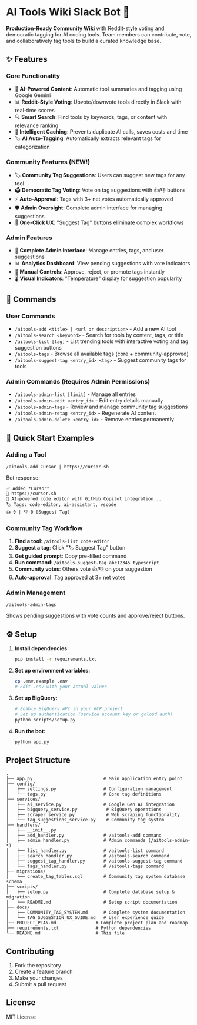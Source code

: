 # AI Tools Wiki Slack Bot 🤖

**Production-Ready Community Wiki** with Reddit-style voting and democratic tagging for AI coding tools. Team members can contribute, vote, and collaboratively tag tools to build a curated knowledge base.

## ✨ Features

### Core Functionality
- 🤖 **AI-Powered Content**: Automatic tool summaries and tagging using Google Gemini
- 📊 **Reddit-Style Voting**: Upvote/downvote tools directly in Slack with real-time scores
- 🔍 **Smart Search**: Find tools by keywords, tags, or content with relevance ranking
- 💾 **Intelligent Caching**: Prevents duplicate AI calls, saves costs and time
- 🏷️ **AI Auto-Tagging**: Automatically extracts relevant tags for categorization

### Community Features (NEW!)
- 🏷️ **Community Tag Suggestions**: Users can suggest new tags for any tool
- 🗳️ **Democratic Tag Voting**: Vote on tag suggestions with 👍/👎 buttons
- ⚡ **Auto-Approval**: Tags with 3+ net votes automatically approved
- 🛡️ **Admin Oversight**: Complete admin interface for managing suggestions
- 🎯 **One-Click UX**: "Suggest Tag" buttons eliminate complex workflows

### Admin Features
- 🔧 **Complete Admin Interface**: Manage entries, tags, and user suggestions
- 📊 **Analytics Dashboard**: View pending suggestions with vote indicators
- 🚀 **Manual Controls**: Approve, reject, or promote tags instantly
- 🌡️ **Visual Indicators**: "Temperature" display for suggestion popularity

## 💬 Commands

### User Commands
- `/aitools-add <title> | <url or description>` - Add a new AI tool
- `/aitools-search <keyword>` - Search for tools by content, tags, or title
- `/aitools-list [tag]` - List trending tools with interactive voting and tag suggestion buttons
- `/aitools-tags` - Browse all available tags (core + community-approved)
- `/aitools-suggest-tag <entry_id> <tag>` - Suggest community tags for tools

### Admin Commands (Requires Admin Permissions)
- `/aitools-admin-list [limit]` - Manage all entries
- `/aitools-admin-edit <entry_id>` - Edit entry details manually
- `/aitools-admin-tags` - Review and manage community tag suggestions
- `/aitools-admin-retag <entry_id>` - Regenerate AI content
- `/aitools-admin-delete <entry_id>` - Remove entries permanently

## 🚀 Quick Start Examples

### Adding a Tool
```
/aitools-add Cursor | https://cursor.sh
```
Bot response:
```
✅ Added *Cursor*
🔗 https://cursor.sh
📝 AI-powered code editor with GitHub Copilot integration...
🏷️ Tags: code-editor, ai-assistant, vscode
👍 0 | 👎 0 [Suggest Tag]
```

### Community Tag Workflow
1. **Find a tool**: `/aitools-list code-editor`
2. **Suggest a tag**: Click "🏷️ Suggest Tag" button
3. **Get guided prompt**: Copy pre-filled command
4. **Run command**: `/aitools-suggest-tag abc12345 typescript`
5. **Community votes**: Others vote 👍/👎 on your suggestion
6. **Auto-approval**: Tag approved at 3+ net votes

### Admin Management
```
/aitools-admin-tags
```
Shows pending suggestions with vote counts and approve/reject buttons.

## ⚙️ Setup

1. **Install dependencies:**
   ```bash
   pip install -r requirements.txt
   ```

2. **Set up environment variables:**
   ```bash
   cp .env.example .env
   # Edit .env with your actual values
   ```

3. **Set up BigQuery:**
   ```bash
   # Enable BigQuery API in your GCP project
   # Set up authentication (service account key or gcloud auth)
   python scripts/setup.py
   ```

4. **Run the bot:**
   ```bash
   python app.py
   ```

## Project Structure

```
.
├── app.py                           # Main application entry point
├── config/
│   ├── settings.py                  # Configuration management
│   └── tags.py                      # Core tag definitions
├── services/
│   ├── ai_service.py                # Google Gen AI integration
│   ├── bigquery_service.py           # BigQuery operations
│   ├── scraper_service.py            # Web scraping functionality
│   └── tag_suggestions_service.py    # Community tag system
├── handlers/
│   ├── __init__.py
│   ├── add_handler.py               # /aitools-add command
│   ├── admin_handler.py             # Admin commands (/aitools-admin-*)
│   ├── list_handler.py              # /aitools-list command
│   ├── search_handler.py            # /aitools-search command
│   ├── suggest_tag_handler.py       # /aitools-suggest-tag command
│   └── tags_handler.py              # /aitools-tags command
├── migrations/
│   └── create_tag_tables.sql        # Community tag system database schema
├── scripts/
│   ├── setup.py                     # Complete database setup & migration
│   └── README.md                    # Setup script documentation
├── docs/
│   ├── COMMUNITY_TAG_SYSTEM.md      # Complete system documentation
│   └── TAG_SUGGESTION_UX_GUIDE.md   # User experience guide
├── PROJECT_PLAN.md               # Complete project plan and roadmap
├── requirements.txt              # Python dependencies
└── README.md                     # This file
```

## Contributing

1. Fork the repository
2. Create a feature branch
3. Make your changes
4. Submit a pull request

## License

MIT License
